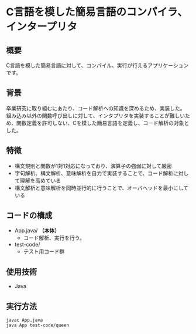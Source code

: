 #  C言語を模した簡易言語のコンパイラ、インタープリタ

## 概要
C言語を模した簡易言語に対して、コンパイル、実行が行えるアプリケーションです。

##  背景
卒業研究に取り組むにあたり、コード解析への知識を深めるため、実装した。　
組み込み以外の関数呼び出しに対して、インタプリタを実装することが難しいため、関数定義を許可しない、Cを模した簡易言語を定義し、コード解析の対象とした。

##  特徴
- 構文規則と関数が1対1対応になっており、演算子の強弱に対して厳密
- 字句解析、構文解析、意味解析を自力で実装することで、コード解析に対して理解を高めている
- 構文解析と意味解析を同時並行的に行うことで、オーバヘッドを最小にしている

##  コードの構成
- App.java/ __（本体）__
  - コード解析、実行を行う。
- test-code/
  - テスト用コード群

##  使用技術
- Java

##  実行方法
```
javac App.java 
java App test-code/queen
```